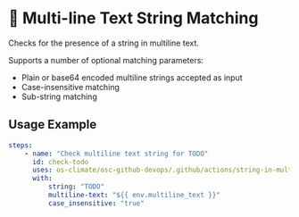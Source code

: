 <!--
[comment]: # SPDX-License-Identifier: Apache-2.0
[comment]: # SPDX-FileCopyrightText: 2024 The Linux Foundation
-->

# 📃 Multi-line Text String Matching

Checks for the presence of a string in multiline text.

Supports a number of optional matching parameters:

- Plain or base64 encoded multiline strings accepted as input
- Case-insensitive matching
- Sub-string matching

## Usage Example

<!-- markdownlint-disable MD013 -->

```yaml
steps:
    - name: "Check multiline text string for TODO"
      id: check-todo
      uses: os-climate/osc-github-devops/.github/actions/string-in-multiline-text@main
      with:
          string: "TODO"
          multiline-text: "${{ env.multiline_text }}"
          case_insensitive: "true"
```

<!-- markdownlint-enable MD013 -->
